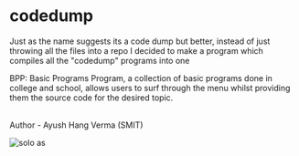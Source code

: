 # codedump
Just as the name suggests its a code dump but better, instead of just throwing all the files into a repo I decided to make a program which compiles all the "codedump" programs into one
<p>BPP: Basic Programs Program, a collection of basic programs done in college and school, allows users to surf through the menu whilst providing them the source code for the desired topic.<p>
<br>
Author - Ayush Hang Verma (SMIT)

![solo as](https://github.com/ayushhang/codedump/assets/113931510/70dc994c-52dd-4a40-9d2e-caffef1e3cd5)
